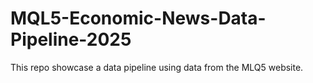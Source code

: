 # MQL5-Economic-News-Data-Pipeline-2025
This repo showcase a data pipeline using data from the MLQ5 website. 
